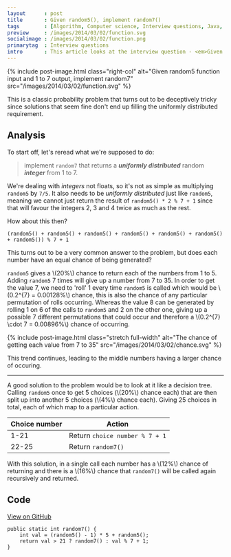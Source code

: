 ```yaml
---
layout      : post
title       : Given random5(), implement random7()
tags        : [Algorithm, Computer science, Interview questions, Java, Math]
preview     : /images/2014/03/02/function.svg
socialimage : /images/2014/03/02/function.png
primarytag  : Interview questions
intro       : This article looks at the interview question - <em>Given the function <code>random5</code> that generates and returns a uniformly distributed random integer from 1 to 5, implement <code>random7</code> that returns a uniformly distributed random integer from 1 to 7.</em>
---
```


{% include post-image.html class="right-col" alt="Given random5 function input and 1 to 7 output, implement random7" src="/images/2014/03/02/function.svg" %}

This is a classic probability problem that turns out to be deceptively tricky since solutions that seem fine don't end up filling the uniformly distributed requirement.

## Analysis

To start off, let's reread what we're supposed to do:

> implement `random7` that returns a ***uniformly distributed*** random ***integer*** from 1 to 7.

We're dealing with *integers* not floats, so it's not as simple as multiplying `random5` by `7/5`. It also needs to be *uniformly distributed* just like `random5`, meaning we cannot just return the result of `random5() * 2 % 7 + 1` since that will favour the integers 2, 3 and 4 twice as much as the rest.

How about this then?

    (random5() + random5() + random5() + random5() + random5() + random5() + random5()) % 7 + 1

This turns out to be a very common answer to the problem, but does each number have an equal chance of being generated?

`random5` gives a \\(20\%\\) chance to return each of the numbers from 1 to 5. Adding `random5` 7 times will give up a number from 7 to 35. In order to get the value 7, we need to 'roll' 1 every time `random5` is called which would be \\(0.2^{7} = 0.00128\%\\) chance, this is also the chance of any particular permutation of rolls occurring. Whereas the value 8 can be generated by rolling 1 on 6 of the calls to `random5` and 2 on the other one, giving up a possible 7 different permutations that could occur and therefore a \\(0.2^{7} \cdot 7 = 0.00896\%\\) chance of occurring.

{% include post-image.html class="stretch full-width" alt="The chance of getting each value from 7 to 35" src="/images/2014/03/02/chance.svg" %}

This trend continues, leading to the middle numbers having a larger chance of occuring.

---

A good solution to the problem would be to look at it like a decision tree. Calling `random5` once to get 5 choices (\\(20\%\\) chance each) that are then split up into another 5 choices (\\(4\%\\) chance each). Giving 25 choices in total, each of which map to a particular action.

| Choice number | Action
|---------------|-------
| 1-21          | Return `choice number % 7 + 1`
| 22-25         | Return `random7()`

With this solution, in a single call each number has a \\(12\%\\) chance of returning and there is a \\(16\%\\) chance that `random7()` will be called again recursively and returned.



## Code

[View on GitHub][1]

<!--prettify lang=java-->
    public static int random7() {
        int val = (random5() - 1) * 5 + random5();
        return val > 21 ? random7() : val % 7 + 1;
    }



[1]: https://github.com/Tyriar/growing-with-the-web/tree/master/algorithms/interview-questions/given-random5-implement-random7

